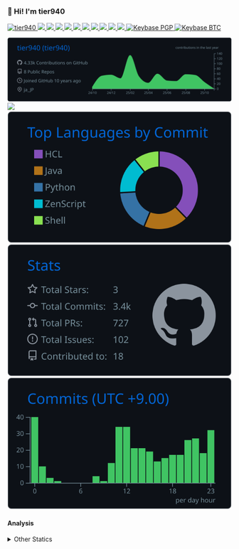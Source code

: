 ### 👋 Hi! I'm tier940

<p align="left"> 
  <a href="https://github.com/tier940/tier940/">
    <img src="https://komarev.com/ghpvc/?username=tier940" alt="tier940" />
  </a>
  <a href="http://twitter.com/tier940">
    <img height="20" src="https://img.shields.io/twitter/follow/tier940?label=Twitter&logo=twitter&style=flat" />
  </a>
  <a href="https://github.com/tier940">
    <img height="20" src="https://img.shields.io/github/followers/tier940?label=follow&logo=github&style=flat" />
  </a>
  <a href="https://www.reddit.com/user/tier940">
    <img height="20" src="https://img.shields.io/reddit/user-karma/combined/tier940?label=Reddit&logo=reddit&style=flat" />
  </a>
  <a href="https://stackoverflow.com/users/17317833/tier940">
    <img height="20" src="https://img.shields.io/stackexchange/stackoverflow/r/17317833?label=StackOverflow&logo=stack-overflow&style=flat" />
  </a>
  <a href="https://zenn.dev/tier940">
    <img height="20" src="https://zenn.badge.nikaera.com/s/tier940/likes" />
  </a>
  <a href="https://zenn.dev/tier940">
    <img height="20" src="https://zenn.badge.nikaera.com/s/tier940/followers" />
  </a>
  <a href="https://zenn.dev/tier940">
    <img height="20" src="https://zenn.badge.nikaera.com/s/tier940/articles" />
  </a>
  <a href="http://qiita.com/tier940">
    <img height="20" src="https://qiita-badge.apiapi.app/s/tier940/posts.svg" />
  </a>
  <a href="http://qiita.com/tier940">
    <img height="20" src="https://qiita-badge.apiapi.app/s/tier940/contributions.svg" />
  </a>
  <a href="https://github.com/tier940/tier940/">
    <img height="20" src="https://github.com/tier940/tier940/actions/workflows/main.yml/badge.svg" />
  </a>
  <a href="https://keybase.io/tier940">
    <img alt="Keybase PGP" src="https://img.shields.io/keybase/pgp/tier940">
  </a>
  <a href="https://keybase.io/tier940">
    <img alt="Keybase BTC" src="https://img.shields.io/keybase/btc/tier940">
  </a>
</p>

[![](https://raw.githubusercontent.com/tier940/tier940/main/profile-summary-card-output/github_dark/0-profile-details.svg)](https://github.com/vn7n24fzkq/github-profile-summary-cards)
[![](https://raw.githubusercontent.com/tier940/tier940/main/profile-summary-card-output/github_dark/1-repos-per-language.svg)](https://github.com/vn7n24fzkq/github-profile-summary-cards) [![](https://raw.githubusercontent.com/tier940/tier940/main/profile-summary-card-output/github_dark/2-most-commit-language.svg)](https://github.com/vn7n24fzkq/github-profile-summary-cards)
[![](https://raw.githubusercontent.com/tier940/tier940/main/profile-summary-card-output/github_dark/3-stats.svg)](https://github.com/vn7n24fzkq/github-profile-summary-cards) [![](https://raw.githubusercontent.com/tier940/tier940/main/profile-summary-card-output/github_dark/4-productive-time.svg)](https://github.com/vn7n24fzkq/github-profile-summary-cards)


#### Analysis
<!-- <img height="150" src="https://github.com/tier940/tier940/blob/master/images/stat.svg" alt="Alternative Text"/> -->

<details>
  <summary>Other Statics</summary>
  <!--START_SECTION:waka-->
![Code Time](http://img.shields.io/badge/Code%20Time-4%2C066%20hrs%2054%20mins-blue)

**🐱 My GitHub Data** 

> 📦 32.2 kB Used in GitHub's Storage 
 > 
> 💼 Opted to Hire
 > 
> 📜 8 Public Repositories 
 > 
> 🔑 4 Private Repositories 
 > 
**I'm an Early 🐤** 

```text
🌞 Morning                108 commits         ██████░░░░░░░░░░░░░░░░░░░   25.96 % 
🌆 Daytime                147 commits         █████████░░░░░░░░░░░░░░░░   35.34 % 
🌃 Evening                122 commits         ███████░░░░░░░░░░░░░░░░░░   29.33 % 
🌙 Night                  39 commits          ██░░░░░░░░░░░░░░░░░░░░░░░   09.38 % 
```
📅 **I'm Most Productive on Friday** 

```text
Monday                   21 commits          █░░░░░░░░░░░░░░░░░░░░░░░░   05.05 % 
Tuesday                  56 commits          ███░░░░░░░░░░░░░░░░░░░░░░   13.46 % 
Wednesday                52 commits          ███░░░░░░░░░░░░░░░░░░░░░░   12.50 % 
Thursday                 29 commits          ██░░░░░░░░░░░░░░░░░░░░░░░   06.97 % 
Friday                   112 commits         ███████░░░░░░░░░░░░░░░░░░   26.92 % 
Saturday                 53 commits          ███░░░░░░░░░░░░░░░░░░░░░░   12.74 % 
Sunday                   93 commits          ██████░░░░░░░░░░░░░░░░░░░   22.36 % 
```


📊 **This Week I Spent My Time On** 

```text
🕑︎ Time Zone: Asia/Tokyo

💬 Programming Languages: 
Other                    35 hrs 39 mins      █████████████████████░░░░   85.38 % 
Java                     4 hrs 40 mins       ███░░░░░░░░░░░░░░░░░░░░░░   11.21 % 
Markdown                 23 mins             ░░░░░░░░░░░░░░░░░░░░░░░░░   00.94 % 
JSON                     18 mins             ░░░░░░░░░░░░░░░░░░░░░░░░░   00.72 % 
Docker                   14 mins             ░░░░░░░░░░░░░░░░░░░░░░░░░   00.59 % 

🔥 Editors: 
Edge                     34 hrs 45 mins      █████████████████████░░░░   83.21 % 
IntelliJ IDEA            4 hrs 55 mins       ███░░░░░░░░░░░░░░░░░░░░░░   11.79 % 
VS Code                  1 hr 28 mins        █░░░░░░░░░░░░░░░░░░░░░░░░   03.52 % 
Chrome                   36 mins             ░░░░░░░░░░░░░░░░░░░░░░░░░   01.47 % 

💻 Operating System: 
Linux                    41 hrs 20 mins      █████████████████████████   98.97 % 
Unknown OS               25 mins             ░░░░░░░░░░░░░░░░░░░░░░░░░   01.03 % 
```

**I Mostly Code in Java** 

```text
Java                     14 repos            ████████████░░░░░░░░░░░░░   50.00 % 
ZenScript                2 repos             ██░░░░░░░░░░░░░░░░░░░░░░░   07.14 % 
Python                   1 repo              █░░░░░░░░░░░░░░░░░░░░░░░░   03.57 % 
HTML                     1 repo              █░░░░░░░░░░░░░░░░░░░░░░░░   03.57 % 
Dockerfile               1 repo              █░░░░░░░░░░░░░░░░░░░░░░░░   03.57 % 
```



**Timeline**

![Lines of Code chart](https://raw.githubusercontent.com/tier940/tier940/main/assets/bar_graph.png)


 Last Updated on 01/07/2024 01:36:35 UTC
<!--END_SECTION:waka-->
</details>
